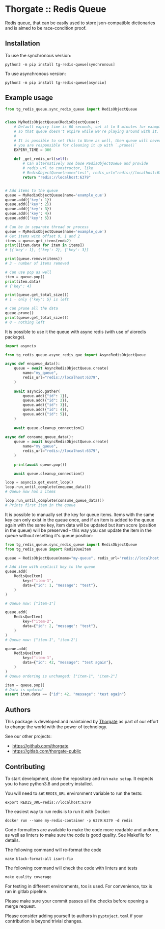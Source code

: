 # Thorgate :: Redis Queue

Redis queue, that can be easily used to store json-compatible dictionaries and is aimed to be race-condition proof.

## Installation

To use the synchronous version:

```shell
python3 -m pip install tg-redis-queue[synchronous]
```

To use asynchronous version:
```shell
python3 -m pip install tg-redis-queue[asyncio]
```

## Example usage

```python
from tg_redis_queue.sync_redis_queue import RedisObjectQueue


class MyRedisObjectQueue(RedisObjectQueue):
    # Default expiry time is 60 seconds, set it to 5 minutes for example purposes
    # so that queue doesn't expire while we're playing around with it.
    #
    # It is possible to set this to None as well, then queue will never expire and 
    # you are responsible for cleaning it up with `.prune()`
    EXPIRY_TIME = 300
    
    def _get_redis_url(self):
        # Can alternatively use base RedisObjectQueue and provide 
        # redis_url to constructor, like 
        # RedisObjectQueue(name="test", redis_url="redis://localhost:6379")
        return "redis://localhost:6379"


# Add items to the queue
queue = MyRedisObjectQueue(name='example_que')
queue.add({'key': 1})
queue.add({'key': 2})
queue.add({'key': 3})
queue.add({'key': 4})
queue.add({'key': 5})

# Can be in separate thread or process
queue = MyRedisObjectQueue(name='example_que')
# Get items with offset 0, 1 and 2
items = queue.get_items(end=2)
print([item.data for item in items])
# [{'key': 1}, {'key': 2}, {'key': 3}]

print(queue.remove(items))
# 3 - number of items removed

# Can use pop as well
item = queue.pop()
print(item.data)
# {'key': 4}

print(queue.get_total_size())
# 1 - only {'key': 5} is left

# Can prune all the data
queue.prune()
print(queue.get_total_size())
# 0 - nothing left
```

It is possible to use it the queue with async redis (with use of aioredis package).

```python
import asyncio

from tg_redis_queue.async_redis_que import AsyncRedisObjectQueue

async def enqueue_data():
    queue = await AsyncRedisObjectQueue.create(
        name="my_queue",
        redis_url="redis://localhost:6379",
    )
    
    await asyncio.gather(
        queue.add({"id": 1}),
        queue.add({"id": 2}),
        queue.add({"id": 3}),
        queue.add({"id": 4}),
        queue.add({"id": 5}),
    )
    
    await queue.cleanup_connection()
    
async def consume_queue_data():
    queue = await AsyncRedisObjectQueue.create(
        name="my_queue",
        redis_url="redis://localhost:6379",
    )
    
    print(await queue.pop())

    await queue.cleanup_connection()

loop = asyncio.get_event_loop()
loop.run_until_complete(enqueue_data())
# Queue now has 5 items

loop.run_until_complete(consume_queue_data())
# Prints first item in the queue
```

It is possible to manually set the key for queue items. Items with the same key
can only exist in the queue once, and if an item is added to the queue again with
the same key, item data will be updated but item score (position in the queue)
will be preserved - this way you can update the item in the queue without resetting
it's queue position:

```python
from tg_redis_queue.sync_redis_queue import RedisObjectQueue
from tg_redis_queue import RedisQueItem

queue = RedisObjectQueue(name="my-queue", redis_url="redis://localhost:6379")

# Add item with explicit key to the queue
queue.add(
    RedisQueItem(
        key=f"item-1",
        data={"id": 1, "message": "test"},
    )
)

# Queue now: ["item-1"]

queue.add(
    RedisQueItem(
        key=f"item-2",
        data={"id": 2, "message": "test"},
    )
)
# Queue now: ["item-1", "item-2"]

queue.add(
    RedisQueItem(
        key=f"item-1",
        data={"id": 42, "message": "test again"},
    )
)
# Queue ordering is unchanged: ["item-1", "item-2"]

item = queue.pop()
# Data is updated
assert item.data == {"id": 42, "message": "test again"}
```

## Authors

This package is developed and maintained by [Thorgate](https://thorgate.eu) as 
part of our effort to change the world with the power of technology. 

See our other projects:
* https://github.com/thorgate
* https://gitlab.com/thorgate-public

## Contributing

To start development, clone the repository and run `make setup`. It expects you to 
have python3.8 and poetry installed.

You will need to set `REDIS_URL` environment variable to run the tests:

```shell
export REDIS_URL=redis://localhost:6379
```

The easiest way to run redis is to run it with Docker:
```shell
docker run --name my-redis-container -p 6379:6379 -d redis
```

Code-formatters are available to make the code more readable and uniform, as well as 
linters to make sure the code is good quality. See Makefile for details. 

The following command will re-format the code
```shell
make black-format-all isort-fix
```

The following command will check the code with linters and tests
```shell
make quality coverage
```

For testing in different environments, tox is used. For convenience, tox is ran in
gitlab pipeline.

Please make sure your commit passes all the checks before opening a merge request.

Please consider adding yourself to authors in `pyptoject.toml` if your contribution
is beyond trivial changes.
